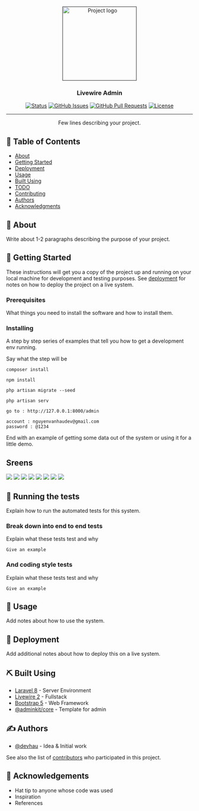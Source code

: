 <p align="center">
  <a href="" rel="noopener">
 <img width=200px height=200px src="img/logo.svg" alt="Project logo"></a>
</p>

<h3 align="center">Livewire Admin</h3>

<div align="center">

[![Status](https://img.shields.io/badge/status-active-success.svg)]()
[![GitHub Issues](https://img.shields.io/github/issues/https://github.com/devhau/livewire-admin.svg)](https://github.com/https://github.com/devhau/livewire-admin/issues)
[![GitHub Pull Requests](https://img.shields.io/github/issues-pr/https://github.com/devhau/livewire-admin.svg)](https://github.com/https://github.com/devhau/livewire-admin/pulls)
[![License](https://img.shields.io/badge/license-MIT-blue.svg)](/LICENSE)

</div>

---

<p align="center"> Few lines describing your project.
    <br> 
</p>

## 📝 Table of Contents

- [About](#about)
- [Getting Started](#getting_started)
- [Deployment](#deployment)
- [Usage](#usage)
- [Built Using](#built_using)
- [TODO](../TODO.md)
- [Contributing](../CONTRIBUTING.md)
- [Authors](#authors)
- [Acknowledgments](#acknowledgement)

## 🧐 About <a name = "about"></a>

Write about 1-2 paragraphs describing the purpose of your project.

## 🏁 Getting Started <a name = "getting_started"></a>

These instructions will get you a copy of the project up and running on your local machine for development and testing purposes. See [deployment](#deployment) for notes on how to deploy the project on a live system.

### Prerequisites

What things you need to install the software and how to install them.

### Installing

A step by step series of examples that tell you how to get a development env running.

Say what the step will be

```
composer install
```
```
npm install
```

```
php artisan migrate --seed
```

```
php artisan serv
```

```
go to : http://127.0.0.1:8000/admin
```

```
account : nguyenvanhaudev@gmail.com
password : @1234
```
End with an example of getting some data out of the system or using it for a little demo.

## Sreens

<img src="img/manager_user.png"/>


<img src="img/manager_user_add.png"/>


<img src="img/manager_user_edit.png"/>


<img src="img/manager_user_delete.png"/>


<img src="img/manager_role.png"/>


<img src="img/manager_role_add.png"/>


<img src="img/manager_role_edit.png"/>


<img src="img/manager_role_delete.png"/>

## 🔧 Running the tests <a name = "tests"></a>

Explain how to run the automated tests for this system.

### Break down into end to end tests

Explain what these tests test and why

```
Give an example
```

### And coding style tests

Explain what these tests test and why

```
Give an example
```

## 🎈 Usage <a name="usage"></a>

Add notes about how to use the system.

## 🚀 Deployment <a name = "deployment"></a>

Add additional notes about how to deploy this on a live system.

## ⛏️ Built Using <a name = "built_using"></a>

- [Laravel 8](https://www.laravel.com/) - Server Environment
- [Livewire 2](https://laravel-livewire.com) - Fullstack
- [Bootstrap 5](https://getbootstrap.com/) - Web Framework
- [@adminkit/core](https://github.com/adminkit/adminkit) - Template for admin

## ✍️ Authors <a name = "authors"></a>

- [@devhau](https://github.com/devhau) - Idea & Initial work

See also the list of [contributors](https://github.com/https://github.com/devhau/livewire-admin/contributors) who participated in this project.

## 🎉 Acknowledgements <a name = "acknowledgement"></a>

- Hat tip to anyone whose code was used
- Inspiration
- References
